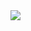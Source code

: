<!doctype html>
<html>
  <head>
    <style>
      .div-container{
        display: inline;
      }
    </style>
  </head>
  <body>
    <div class="div-container">
      <img src="C:\Users\pedro\OneDrive\Documentos\assets\icone_c.png">
    </div>
  </body>
</html>

